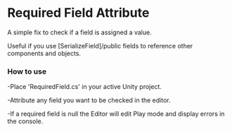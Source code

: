 # Required Field Attribute
A simple fix to check if a field is assigned a value.

Useful if you use [SerializeField]/public fields to reference other components and objects.

### How to use
-Place 'RequiredField.cs' in your active Unity project.

-Attribute any field you want to be checked in the editor.

-If a required field is null the Editor will edit Play mode and display errors in the console.
